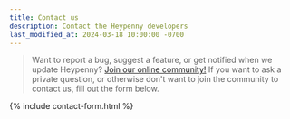 ```yaml
---
title: Contact us
description: Contact the Heypenny developers
last_modified_at: 2024-03-18 10:00:00 -0700
---
```


> Want to report a bug, suggest a feature, or get notified when we update Heypenny? [Join our online community!](https://community.moelten.io) If you want to ask a private question, or otherwise don't want to join the community to contact us, fill out the form below.

{% include contact-form.html %}
